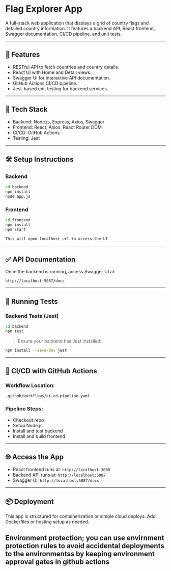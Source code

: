 # Flag Explorer App

A full-stack web application that displays a grid of country flags and detailed country information. It features a backend API, React frontend, Swagger documentation, CI/CD pipeline, and unit tests.

---

## 🚀 Features
- RESTful API to fetch countries and country details.
- React UI with Home and Detail views.
- Swagger UI for interactive API documentation.
- GitHub Actions CI/CD pipeline.
- Jest-based unit testing for backend services.

---

## 🧱 Tech Stack
- Backend: Node.js, Express, Axios, Swagger
- Frontend: React, Axios, React Router DOM
- CI/CD: GitHub Actions
- Testing: Jest

---

## 🛠️ Setup Instructions

### Backend
```bash
cd backend
npm install
node app.js
```

### Frontend
```bash
cd frontend
npm install
npm start

This will open localhost url to access the UI
```

---

## ✅ API Documentation
Once the backend is running, access Swagger UI at:
```
http://localhost:5087/docs
```

---

## 🧪 Running Tests

### Backend Tests (Jest)
```bash
cd backend
npm test
```

> Ensure your backend has Jest installed:
```bash
npm install --save-dev jest
```

---

## 🧬 CI/CD with GitHub Actions

### Workflow Location:
`.github/workflows/ci-cd-pipeline.yaml`

### Pipeline Steps:
- Checkout repo
- Setup Node.js
- Install and test backend
- Install and build frontend

---

## 🌐 Access the App
- React frontend runs at: `http://localhost:3000`
- Backend API runs at: `http://localhost:5087`
- Swagger UI: `http://localhost:5087/docs`

---

## 📦 Deployment
This app is structured for containerization or simple cloud deploys. Add Dockerfiles or hosting setup as needed.

## Environment protection; you can use envirnment protection rules to avoid accidental deployments to the environmentss by keeping environment approval gates in github actions
